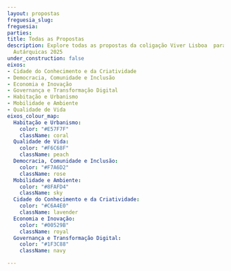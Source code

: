 ```yaml
---
layout: propostas
freguesia_slug:
freguesia:
parties:
title: Todas as Propostas
description: Explore todas as propostas da coligação Viver Lisboa  para as Eleições
  Autárquicas 2025
under_construction: false
eixos:
- Cidade do Conhecimento e da Criatividade
- Democracia, Comunidade e Inclusão
- Economia e Inovação
- Governança e Transformação Digital
- Habitação e Urbanismo
- Mobilidade e Ambiente
- Qualidade de Vida
eixos_colour_map:
  Habitação e Urbanismo:
    color: "#E57F7F"
    className: coral
  Qualidade de Vida:
    color: "#F6C68F"
    className: peach
  Democracia, Comunidade e Inclusão:
    color: "#F7A6D2"
    className: rose
  Mobilidade e Ambiente:
    color: "#8FAFD4"
    className: sky
  Cidade do Conhecimento e da Criatividade:
    color: "#C6A4E0"
    className: lavender
  Economia e Inovação:
    color: "#00529B"
    className: royal
  Governança e Transformação Digital:
    color: "#1F3C88"
    className: navy

---
```


